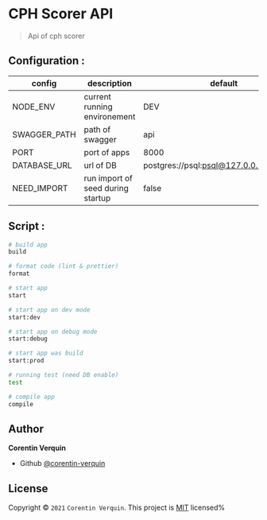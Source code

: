 # CPH Scorer API

> Api of cph scorer

## Configuration :

| config | description | default |
|---|---|---|
| NODE_ENV | current running environement | DEV |
| SWAGGER_PATH | path of swagger | api |
| PORT | port of apps | 8000 |
| DATABASE_URL | url of DB | postgres://psql:psql@127.0.0.1:5432/psql |
| NEED_IMPORT | run import of seed during startup | false |

## Script :

```bash
# build app
build

# format code (lint & prettier)
format

# start app
start

# start app on dev mode
start:dev

# start app on debug mode
start:debug

# start app was build
start:prod

# running test (need DB enable)
test

# compile app
compile
```

## Author
**Corentin Verquin**
- Github [@corentin-verquin](https://github.com/corentin-verquin)

## License
Copyright © `2021` `Corentin Verquin`.
This project is [MIT](https://opensource.org/licenses/MIT) licensed%